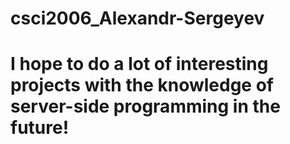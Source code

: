 # csci2006_Alexandr-Sergeyev
#
# I hope to do a lot of interesting projects with the knowledge of server-side programming in the future!
#
#
#
